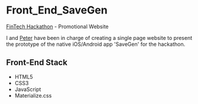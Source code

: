 # Front_End_SaveGen
[FinTech Hackathon](https://www.eventbrite.co.uk/e/the-edinburgh-finance-themed-tech-hackathon-april-2016-tickets-21234279301) - Promotional Website 
  
I and [Peter](https://github.com/singhprd) have been in charge of creating a single page website to present the prototype of the native iOS/Android app 'SaveGen' for the hackathon.
  
## Front-End Stack  
* HTML5
* CSS3
* JavaScript
* Materialize.css

